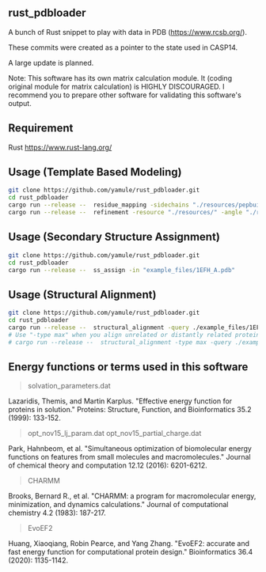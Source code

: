 ## rust_pdbloader
A bunch of Rust snippet to play with data in PDB (https://www.rcsb.org/). 

These commits were created as a pointer to the state used in CASP14.

A large update is planned.

Note: This software has its own matrix calculation module. It (coding original module for matrix calculation) is HIGHLY DISCOURAGED. I recommend you to prepare other software for validating this software's output.


## Requirement
Rust https://www.rust-lang.org/

## Usage (Template Based Modeling)
``` bash
git clone https://github.com/yamule/rust_pdbloader.git
cd rust_pdbloader
cargo run --release --  residue_mapping -sidechains "./resources/pepbuilderj/resources/sampledresidues/" -backbones "./resources/pepbuilderj/resources/sampledresidues/" -in "./example_files/T1094.1IW7_C.fas" -out "./example_files/results/T1094.1IW7_C.fas.mapped.pdb"
cargo run --release --  refinement -resource "./resources/" -angle "./resources/angle_distribution_energy.dat" -steps_checkpoint 1 -out "./example_files/results/T1094.1IW7_C.fas.refined1.pdb" -param_file "example_files/param_refine.txt"  -in "./example_files/results/T1094.1IW7_C.fas.mapped.pdb"  -flag "./example_files/results/T1094.1IW7_C.fas.mapped.pdb.flag" -build_missing_param1 "./example_files/param_build_missing.txt"  -build_missing_param2 "./example_files/param_build_missing2.txt"  -num_structurs_step1 5 -num_structurs_step2 1
```

## Usage (Secondary Structure Assignment)
``` bash
git clone https://github.com/yamule/rust_pdbloader.git
cd rust_pdbloader
cargo run --release --  ss_assign -in "example_files/1EFH_A.pdb"
```


## Usage (Structural Alignment)
``` bash
git clone https://github.com/yamule/rust_pdbloader.git
cd rust_pdbloader
cargo run --release --  structural_alignment -query ./example_files/1EFH_A.pdb -template ./example_files/2OV8_A.pdb -out_pdb ./example_files/1EFH_A_aligned.pdb
# Use "-type max" when you align unrelated or distantly related proteins (very slow)
# cargo run --release --  structural_alignment -type max -query ./example_files/1EFH_A.pdb -template ./example_files/2OV8_A.pdb -out_pdb ./example_files/1EFH_A_aligned.pdb
```


## Energy functions or terms used in this software
> solvation_parameters.dat

Lazaridis, Themis, and Martin Karplus. "Effective energy function for proteins in solution." Proteins: Structure, Function, and Bioinformatics 35.2 (1999): 133-152.


> opt_nov15_lj_param.dat
> opt_nov15_partial_charge.dat

Park, Hahnbeom, et al. "Simultaneous optimization of biomolecular energy functions on features from small molecules and macromolecules." Journal of chemical theory and computation 12.12 (2016): 6201-6212.


> CHARMM

Brooks, Bernard R., et al. "CHARMM: a program for macromolecular energy, minimization, and dynamics calculations." Journal of computational chemistry 4.2 (1983): 187-217.


> EvoEF2

Huang, Xiaoqiang, Robin Pearce, and Yang Zhang. "EvoEF2: accurate and fast energy function for computational protein design." Bioinformatics 36.4 (2020): 1135-1142.
